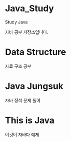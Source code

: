 # Java_Study
Study Java

자바 공부 저장소입니다.

<h1>Data Structure</h1>
자료 구조 공부

<h1>Java Jungsuk</h1>
자바 정석 문제 풀이

<h1>This is Java</h1>
이것이 자바다 예제
